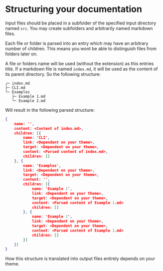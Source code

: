 # Structuring your documentation
Input files should be placed in a subfolder of the specified input directory named `src`. You may create subfolders and arbitrarily named markdown files.

Each file or folder is parsed into an entry which may have an arbitrary number of children. This means you wont be able to distinguish files from folders later on.

A file or folders name will be used (without the extension) as this entries title. If a markdown file is named `index.md`, it will be used as the content of its parent directory. So the following structure:

	┌─ index.md
	├─ CLI.md
	└─ Examples
	   ├─ Example 1.md
	   └─ Example 2.md

Will result in the following parsed structure:

```json
{
	name: '',
	content: <Content of index.md>,
	children: [{
		name: 'CLI',
		link: <Dependent on your theme>,
		target: <Dependent on your theme>,
		content: <Parsed content of index.md>,
		children: []
	}, {
		name: 'Examples',
		link: <Dependent on your theme>,
		target: <Dependent on your theme>,
		content: '',
		children: [{
			name: 'Example 1',
			link: <Dependent on your theme>,
			target: <Dependent on your theme>,
			content: <Parsed content of Example 1.md>
			children: []
		}, {
			name: 'Example 1',
			link: <Dependent on your theme>,
			target: <Dependent on your theme>,
			content: <Parsed content of Example 1.md>
			children: []
		}]
	}]
}
```

How this structure is translated into output files entirely depends on your theme.
